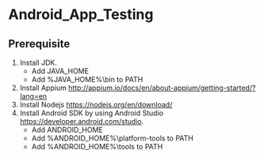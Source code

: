 # Android_App_Testing

## Prerequisite
1. Install JDK. 
    * Add JAVA_HOME
    * Add %JAVA_HOME%\bin to PATH
2. Install Appium http://appium.io/docs/en/about-appium/getting-started/?lang=en
3. Install Nodejs https://nodejs.org/en/download/
4. Install Android SDK by using Android Studio https://developer.android.com/studio.
    * Add ANDROID_HOME
    * Add %ANDROID_HOME%\platform-tools to PATH
    * Add %ANDROID_HOME%\tools to PATH
